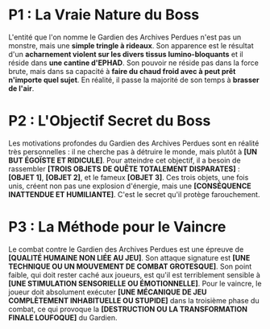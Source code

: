 # P1 : La Vraie Nature du Boss



L'entité que l'on nomme le Gardien des Archives Perdues n'est pas un monstre, mais une **simple tringle à rideaux**. Son apparence est le résultat d'un **acharnement violent sur les divers tissus lumino-bloquants** et il réside dans **une cantine d'EPHAD**. Son pouvoir ne réside pas dans la force brute, mais dans sa capacité à **faire du chaud froid avec à peut prêt n'importe quel sujet**. En réalité, il passe la majorité de son temps à **brasser de l'air**.



# P2 : L'Objectif Secret du Boss



Les motivations profondes du Gardien des Archives Perdues sont en réalité très personnelles : il ne cherche pas à détruire le monde, mais plutôt à **\[UN BUT ÉGOÏSTE ET RIDICULE]**. Pour atteindre cet objectif, il a besoin de rassembler **\[TROIS OBJETS DE QUÊTE TOTALEMENT DISPARATES]** : **\[OBJET 1]**, **\[OBJET 2]**, et le fameux **\[OBJET 3]**. Ces trois objets, une fois unis, créent non pas une explosion d'énergie, mais une **\[CONSÉQUENCE INATTENDUE ET HUMILIANTE]**. C'est le secret qu'il protège farouchement.



# P3 : La Méthode pour le Vaincre



Le combat contre le Gardien des Archives Perdues est une épreuve de **\[QUALITÉ HUMAINE NON LIÉE AU JEU]**. Son attaque signature est **\[UNE TECHNIQUE OU UN MOUVEMENT DE COMBAT GROTESQUE]**. Son point faible, qui doit rester caché aux joueurs, est qu'il est terriblement sensible à **\[UNE STIMULATION SENSORIELLE OU ÉMOTIONNELLE]**. Pour le vaincre, le joueur doit absolument exécuter **\[UNE MÉCANIQUE DE JEU COMPLÈTEMENT INHABITUELLE OU STUPIDE]** dans la troisième phase du combat, ce qui provoque la **\[DESTRUCTION OU LA TRANSFORMATION FINALE LOUFOQUE]** du Gardien.

